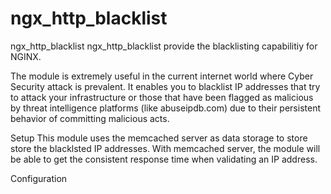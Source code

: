 # ngx_http_blacklist

ngx_http_blacklist
ngx_http_blacklist provide the blacklisting capabilitiy for NGINX.

The module is extremely useful in the current internet world where Cyber Security attack is prevalent.
It enables you to blacklist IP addresses that try to attack your infrastructure or those that have been flagged as malicious by threat intelligence platforms (like abuseipdb.com) due to their persistent behavior of committing malicious acts.

Setup
This module uses the memcached server as data storage to store store the blacklsted IP addresses. With memcached server, the module will be able to get the consistent response time when validating an IP address.

<TODO>

Configuration
<TODO>
  
